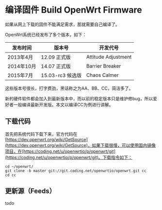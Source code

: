 # 编译固件 Build OpenWrt Firmware

如果从网上下载的固件不能满足需求，那就需要自己编译了。

OpenWrt系统已经发布了多个版本，如下：

发布时间 | 版本号 | 开发代号
---------|--------|---------
2013年4月 | 12.09 正式版 | Attitude Adjustment
2014年10月 | 14.07 正式版 | Barrier Breaker
2015年7月 | 15.03-rc3 候选版 | Chaos Calmer

这些版本号很长，打字费劲，黑话称之为AA、BB、CC，简洁多了。

新的硬件软件都会加入到最新版本中，而以前的稳定版本只是维护修bug，所以爱好者一般编译最新开发版。本文以编译CC为例进行讲解。

## 下载代码

首先把系统代码下载下来，官方代码在[https://dev.openwrt.org/wiki/GetSource](https://dev.openwrt.org/wiki/GetSource)，如果下载很慢，可以使用国内镜像项目，在[https://coding.net/u/openwrtio/p/openwrt/git](https://coding.net/u/openwrtio/p/openwrt/git)。下载指令如下：

```
cd ~/openwrt/
git clone -b master git://git.coding.net/openwrtio/openwrt.git cc
cd cc
```

## 更新源（Feeds）

todo

<!-- 多说评论框 start -->
<div class="ds-thread" data-thread-key="docs-build-firmware" data-title="刷机" data-url="http://openwrt.io/docs/build-firmware/"></div>
<!-- 多说评论框 end -->
